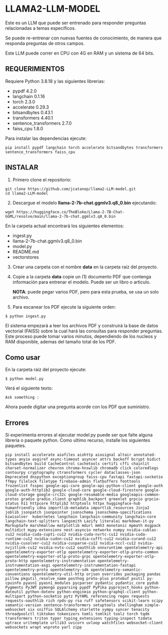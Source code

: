 # LLAMA2-LLM-MODEL

Este es un LLM que puede ser entrenado para responder preguntas relacionadas a temas específicos. 

Se puede re-entrenar con nuevas fuentes de conocimiento, de manera que responda preguntas de otros campos.

Este LLM puede correr en CPU con 4G en RAM y un sistema de 64 bits.

## REQUERIMIENTOS

Requiere Python 3.8.18 y las siguientes librerias: 

- pypdf 4.2.0 
- langchain 0.1.16 
- torch 2.3.0
- accelerate  0.29.3
- bitsandbytes 0.43.1
- transformers 4.40.1
- sentence_transformers 2.7.0
- faiss_cpu 1.8.0

Para instalar las dependencias ejecute: 

```
pip install pypdf langchain torch accelerate bitsandbytes transformers sentence_transformers faiss_cpu 
```

## INSTALAR

1. Primero clone el repositorio: 

```
git clone https://github.com/jcatanop/llama2-LLM-model.git
cd llama2-LLM-model
```

2. Descargue el modelo **llama-2-7b-chat.ggmlv3.q8_0.bin** ejecutando:

```
wget https://huggingface.co/TheBloke/Llama-2-7B-Chat-GGML/resolve/main/llama-2-7b-chat.ggmlv3.q8_0.bin
```

En la carpeta actual encontrará los siguientes elementos: 

- ingest.py
- llama-2-7b-chat.ggmlv3.q8_0.bin
- model.py
- README.md
- vectorstores

3. Crear una carpeta con el nombre **data** en la carpeta raiz del proyecto.

4. Copie a la carpeta **data** copie un (1) documento PDF que contenga información para entrenar el modelo. Puede ser un libro o articulo.

   **NOTA**: puede pegar varios PDF, pero para esta prueba, se usa un solo archivo. 

6. Para escanear los PDF ejecute la siguiente orden:

```
$ python ingest.py
```

El sistema empezará a leer los archivos PDF y construirá la base de datos vectorial (FAISS) sobre la cual hará las consultas para responder preguntas. 
Este proceso puede tomar varios minutos, dependiendo de los nucleos y RAM disponible, ademas del tamaño total de los PDF. 


## Como usar

En la carpeta raiz del proyecto ejecute:

```
$ python model.py
```

Verá el siguiente texto:

```
Ask something :
```

Ahora puede digitar una pregunta acorde con los PDF que suministro.

## Errores
Si experimenta errores al ejecutar model.py puede ser que falte alguna libreria o paquete python.
Como ultimo recurso, installe los siguientes paquetes.

```
pip install accelerate aiofiles aiohttp aiosignal altair annotated-types anyio asgiref async-timeout asyncer attrs backoff bcrypt bidict bitsandbytes build CacheControl cachetools certifi cffi chainlit charset-normalizer chevron chroma-hnswlib chromadb click coloredlogs contourpy cryptography ctransformers cycler dataclasses-json Deprecated dnspython exceptiongroup faiss-cpu fastapi fastapi-socketio ffmpy filelock filetype firebase-admin flatbuffers fonttools frozenlist fsspec google-api-core google-api-python-client google-auth google-auth-httplib2 google-cloud-core google-cloud-firestore google-cloud-storage google-crc32c google-resumable-media googleapis-common-protos gradio gradio_client graphlib_backport greenlet grpcio grpcio-status h11 httpcore httplib2 httptools httpx huggingface-hub humanfriendly idna importlib-metadata importlib_resources Jinja2 joblib jsonpatch jsonpointer jsonschema jsonschema-specifications kiwisolver  kubernetes langchain langchain-community langchain-core langchain-text-splitters langsmith Lazify literalai markdown-it-py MarkupSafe marshmallow matplotlib mdurl mmh3 monotonic mpmath msgpack multidict mypy-extensions nest-asyncio networkx numpy nvidia-cublas-cu12 nvidia-cuda-cupti-cu12 nvidia-cuda-nvrtc-cu12 nvidia-cuda-runtime-cu12 nvidia-cudnn-cu12 nvidia-cufft-cu12 nvidia-curand-cu12 nvidia-cusolver-cu12 nvidia-cusparse-cu12 nvidia-nccl-cu12 nvidia-nvjitlink-cu12 nvidia-nvtx-cu12 oauthlib onnxruntime opentelemetry-api opentelemetry-exporter-otlp opentelemetry-exporter-otlp-proto-common opentelemetry-exporter-otlp-proto-grpc opentelemetry-exporter-otlp-proto-http opentelemetry-instrumentation opentelemetry-instrumentation-asgi opentelemetry-instrumentation-fastapi opentelemetry-proto opentelemetry-sdk opentelemetry-semantic-conventions opentelemetry-util-http orjson overrides packaging pandas pillow pkgutil_resolve_name posthog proto-plus protobuf psutil py-cpuinfo pyasn1 pyasn1_modules pycparser pydantic pydantic_core pydub Pygments PyJWT pymongo pyparsing pypdf PyPika pyproject_hooks python-dateutil python-dotenv python-engineio python-graphql-client python-multipart python-socketio pytz PyYAML referencing regex requests requests-oauthlib rich rpds-py rsa ruff safetensors scikit-learn scipy semantic-version sentence-transformers setuptools shellingham simple-websocket six sniffio SQLAlchemy starlette sympy syncer tenacity threadpoolctl tiktoken tokenizers tomli tomlkit toolz torch tqdm transformers triton typer typing_extensions typing-inspect tzdata uptrace uritemplate urllib3 uvicorn uvloop watchfiles websocket-client websockets wrapt wsproto yarl zipp                                     
```

